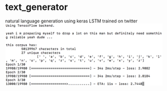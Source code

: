 # text_generator
natural language generation using keras LSTM trained on twitter
![](https://raw.githubusercontent.com/mohammedterry/text_generator/master/training.png)
